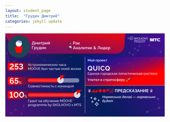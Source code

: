 ```yaml
---
layout: student_page
title:  "Грудин Дмитрий"
categories: jekyll update
---
```

<img class="img-fluid" src="/img/posts/Грудин Дмитрий.png" alt="moove-1">
